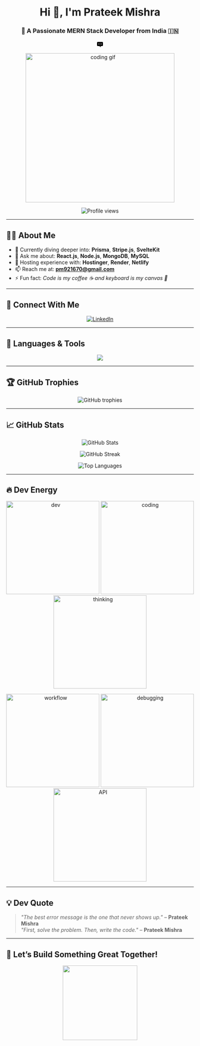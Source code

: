 <h1 align="center">Hi 👋, I'm Prateek Mishra</h1>
<h3 align="center">🚀 A Passionate MERN Stack Developer from India 🇮🇳</h3>

<p align="center">
<svg width="20px" height="20px" viewBox="0 0 20 20" xmlns="http://www.w3.org/2000/svg"><path d="M16 4H4c-1.101 0-2 .9-2 2v7c0 1.1.899 2 2 2h4l4 3v-3h4c1.1 0 2-.9 2-2V6c0-1.1-.9-2-2-2zM6 10.6a1.1 1.1 0 1 1 0-2.2 1.1 1.1 0 0 1 0 2.2zm4 0a1.1 1.1 0 1 1 0-2.2 1.1 1.1 0 0 1 0 2.2zm4 0a1.1 1.1 0 1 1 0-2.2 1.1 1.1 0 0 1 0 2.2z"/></svg>
</p>

<p align="center">
  <img src="https://media.giphy.com/media/qgQUggAC3Pfv687qPC/giphy.gif" width="400" alt="coding gif" />
</p>

<p align="center">
  <img src="https://komarev.com/ghpvc/?username=prateekmishraaa&label=Profile%20views&color=0e75b6&style=flat" alt="Profile views" />
</p>

---

## 👨‍💻 About Me

- 🌱 Currently diving deeper into: **Prisma**, **Stripe.js**, **SvelteKit**
- 💬 Ask me about: **React.js**, **Node.js**, **MongoDB**, **MySQL**
- 🔭 Hosting experience with: **Hostinger**, **Render**, **Netlify**
- 📫 Reach me at: **pm921670@gmail.com**
- ⚡ Fun fact: *Code is my coffee ☕ and keyboard is my canvas 🎨*

---

## 🔗 Connect With Me

<p align="center">
  <a href="https://linkedin.com/in/prateek-mishra" target="_blank">
    <img src="https://skillicons.dev/icons?i=linkedin" alt="LinkedIn" />
  </a>
</p>

---

## 🧰 Languages & Tools

<p align="center">
  <img src="https://skillicons.dev/icons?i=react,nodejs,mongodb,mysql,js,html,css,tailwind,svelte,prisma,stripe,vercel,netlify" />
</p>

---

## 🏆 GitHub Trophies

<p align="center">
  <img src="https://github-profile-trophy.vercel.app/?username=prateekmishraaa&theme=dracula&margin-w=15&margin-h=15" alt="GitHub trophies" />
</p>

---

## 📈 GitHub Stats

<p align="center">
  <img src="https://github-readme-stats.vercel.app/api?username=prateekmishraaa&show_icons=true&theme=radical" alt="GitHub Stats" />
</p>
<p align="center">
  <img src="https://github-readme-streak-stats.herokuapp.com/?user=prateekmishraaa&theme=radical" alt="GitHub Streak" />
</p>
<p align="center">
  <img src="https://github-readme-stats.vercel.app/api/top-langs/?username=prateekmishraaa&layout=compact&theme=radical" alt="Top Languages" />
</p>

---

## 🔥 Dev Energy

<p align="center">
  <img src="https://media.giphy.com/media/3o7abKhOpu0NwenH3O/giphy.gif" width="250" alt="dev" />
  <img src="https://media.giphy.com/media/lP8xu5t2DLGG045H8F/giphy.gif" width="250" alt="coding" />
  <img src="https://media.giphy.com/media/2IudUHdI075HL02Pkk/giphy.gif" width="250" alt="thinking" />
</p>
<p align="center">
  <img src="https://media.giphy.com/media/Y4ak9Ki2GZCbJxAnJD/giphy.gif" width="250" alt="workflow" />
  <img src="https://media.giphy.com/media/jRf5fsn8G6YaogAWxn/giphy.gif" width="250" alt="debugging" />
  <img src="https://media.giphy.com/media/f3iwJFOVOwuy7K6FFw/giphy.gif" width="250" alt="API" />
</p>

---

## 💡 Dev Quote

> _"The best error message is the one that never shows up."_ – **Prateek Mishra**  
> _"First, solve the problem. Then, write the code."_ – **Prateek Mishra**

---

## 🚀 Let’s Build Something Great Together!

<p align="center">
  <img src="https://media.giphy.com/media/xT0BKiaM2VGJ411fY4/giphy.gif" width="200" />
</p>
